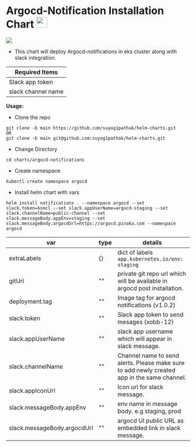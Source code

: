 # Argocd-Notification Installation Chart <img src="https://cncf-branding.netlify.app/img/projects/helm/icon/color/helm-icon-color.svg" width="30px">
![](https://miro.medium.com/max/3038/1*z95cc8U8HZJ4yUJIo4KNOQ.png)


* This chart will deploy Argocd-notifications in eks cluster along with slack integration.


Required Items|
------------- |
Slack app token|
slack channel name  | 

**Usage:**
* Clone the repo
```
git clone -b main https://github.com/suyog1pathak/helm-charts.git
OR
git clone -b main git@github.com:suyog1pathak/helm-charts.git
```

* Change Directory
```
cd charts/argocd-notifications
```

* Create namespace
```
kubectl create namespace argocd
```

* Install helm chart with vars
```
helm install notifications . --namespace argocd --set slack.token=ksmcl --set slack.appUserName=argocd-staging --set slack.channelName=public-channel --set slack.messageBody.appEnv=staging --set slack.messageBody.argocdUrl=https://argocd.pinaka.com --namespace argocd
```
var          | type |details
------------- |---- |-------------
extraLabels|{}| dict of labels  ```app.kubernetes.io/env: staging```
gitUrl|""|private git repo url which will be available in argocd post installation.
deployment.tag|""| Image tag for argocd notifications (v1.0.2)
slack.token|""| Slack app token to send mesages (xobb-12)
slack.appUserName|""| slack app username which will appear in slack message.
slack.channelName|""| Channel name to send alerts. Please make sure to add newly created app in the same channel.
slack.appIconUrl|""| Icon url for slack message.
slack.messageBody.appEnv|""| env name in message body. e.g staging, prod
slack.messageBody.argocdUrl|""| argocd UI public URL as embedded link in slack message.